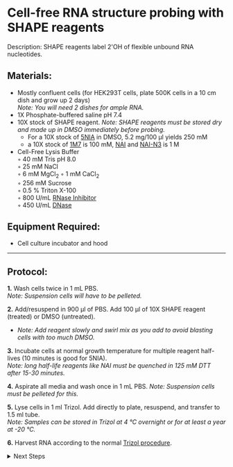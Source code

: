 Cell-free RNA structure probing with SHAPE reagents
================================================================================
Description: SHAPE reagents label 2'OH of flexible unbound RNA nucleotides.

Materials:
--------------------------------------------------------------------------------
  * Mostly confluent cells (for HEK293T cells, plate 500K cells in a 10 cm dish and grow up 2 days) <br/>_Note: You will need 2 dishes for ample RNA._ 
  * 1X Phosphate-buffered saline pH 7.4
  * 10X stock of SHAPE reagent. _Note: SHAPE reagents must be stored dry and made up in DMSO immediately before probing._
    * For a 10X stock of [5NIA](https://www.sigmaaldrich.com/catalog/product/aldrich/s428396?lang=en&region=US&cm_sp=Insite-_-caSrpResults_srpRecs_srpModel_5-nitroisatoic%20anhydride-_-srpRecs3-1) in DMSO, 5.2 mg/100 µl yields 250 mM
    * a 10X stock of [1M7](https://www.sigmaaldrich.com/catalog/product/aldrich/908401?lang=en&region=US&cm_sp=Insite-_-caContent_prodMerch_gruCrossEntropy-_-prodMerch10-1) is 100 mM, [NAI](https://www.sigmaaldrich.com/catalog/product/mm/03310?lang=en&region=US) and [NAI-N3](https://www.sigmaaldrich.com/catalog/product/aldrich/913812?lang=en&region=US) is 1 M
  * Cell-Free Lysis Buffer  
    ◦ 40 mM Tris pH 8.0  
    ◦ 25 mM NaCl  
    ◦ 6 mM MgCl<sub>2</sub>
    ◦ 1 mM CaCl<sub>2</sub>  
    ◦ 256 mM Sucrose  
    ◦ 0.5 % Triton X-100  
    ◦ 800 U/mL [RNase Inhibitor](https://www.promega.com/products/rna-analysis/rnase-inhibitor-rna-protection/rnasin-ribonuclease-inhibitor/?catNum=N2515#overview)  
    ◦ 450 U/mL [DNase](https://www.sigmaaldrich.com/US/en/product/roche/04716728001?gclid=CjwKCAjwlrqHBhByEiwAnLmYUF7uNch8ZtYvdJEVUtHcejUvWKjIPZmwarWgjhkKkK72v79CWCJXKRoC0bUQAvD_BwE)
  
     
Equipment Required:
--------------------------------------------------------------------------------
  * Cell culture incubator and hood
___
Protocol:
--------------------------------------------------------------------------------

**1.** Wash cells twice in 1 mL PBS.<br/>_Note: Suspension cells will have to be pelleted._

**2.** Add/resuspend in 900 µl of PBS. Add 100 µl of 10X SHAPE reagent (treated) or DMSO (untreated).
  * _Note: Add reagent slowly and swirl mix as you add to avoid blasting cells with too much DMSO._ 
    
**3.** Incubate cells at normal growth temperature for multiple reagent half-lives (10 minutes is good for 5NIA).<br/>_Note: long half-life reagents like NAI must be quenched in 125 mM DTT after 15-30 minutes._ 
  
**4.** Aspirate all media and wash once in 1 mL PBS. _Note: Suspension cells must be pelleted for this._

**5.** Lyse cells in 1 ml Trizol. Add directly to plate, resuspend, and transfer to 1.5 ml tube.<br/>_Note: Samples can be stored in Trizol at 4 °C overnight or for at least a year at -20 °C._

**6.** Harvest RNA according to the normal [Trizol procedure](../General/Trizol-RNA-Purification.md).
<!-- The text below creates dropdown lists for links to next steps or hyperlinks -->

<details>
  <summary>Next Steps</summary>

</p> <a href="../Mutational-Profiling/MaP-RT-Marathon.md">
MaP with Marathon RT</a>

</p> <a href="../NGS/Second-Strand-Synthesis.md">
Second-Strand Synthesis</a>

</p> <a href="../NGS/Two-Step-PCR-Library.md">
2-step PCR library generation </a>

</details>
